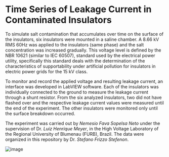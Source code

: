 # Time Series of Leakage Current in Contaminated Insulators

To simulate salt contamination that accumulates over time on the surface of the insulators, six insulators were mounted in a saline chamber. A 8.66 kV RMS 60Hz was applied to the insulators (same phase) and the salt concentration was increased gradually. This voltage level is defined by the NBR 10621 (similar to IEC 60507), standard used by the electrical power utility, specifically this standard deals with the determination of the characteristics of supportability under artificial pollution for insulators in electric power grids for the 15 kV class.

To monitor and record the applied voltage and resulting leakage current, an interface was developed in LabVIEW software. Each of the insulators was individually connected to the ground to measure the leakage current through a shunt resistor. From the six analyzed insulators, two did not have flashed over and the respective leakage current values were measured until the end of the experiment. The other insulators were monitored only until the surface breakdown occurred. 

The experiment was carried out by *Nemesio Fava Sopelsa Neto* under the supervision of Dr. *Luiz Henrique Meyer*, in the High Voltage Laboratory of the Regional University of Blumenau (FURB), Brazil. The data were organized in this repository by Dr. *Stefano Frizzo Stefenon*.


![image](https://user-images.githubusercontent.com/88292916/223122262-40c53b67-1953-4548-8773-98e50c6dd060.png)

